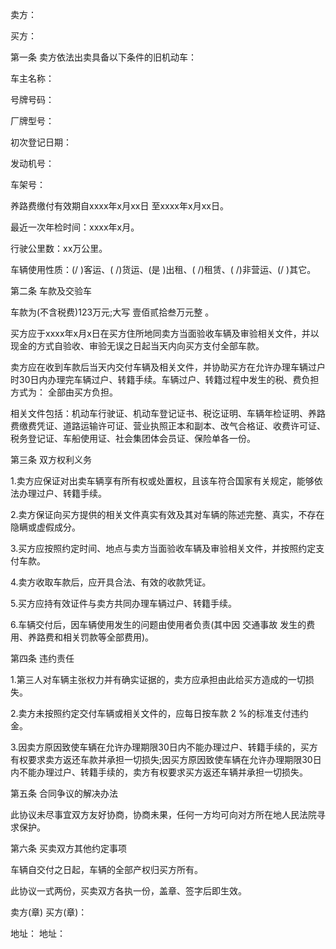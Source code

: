 
 


卖方：


买方：


第一条 卖方依法出卖具备以下条件的旧机动车：


车主名称：


号牌号码：


厂牌型号：


初次登记日期：


发动机号：


车架号：


养路费缴付有效期自xxxx年x月xx日 至xxxx年x月xx日。


最近一次年检时间：xxxx年x月。


行驶公里数：xx万公里。


车辆使用性质：(/ )客运、( /)货运、(是 )出租、( /)租赁、( /)非营运、(/ )其它。


第二条 车款及交验车


车款为(不含税费)123万元;大写 壹佰贰拾叁万元整 。


买方应于xxxx年x月x日在买方住所地同卖方当面验收车辆及审验相关文件，并以现金的方式自验收、审验无误之日起当天内向买方支付全部车款。


卖方应在收到车款后当天内交付车辆及相关文件，并协助买方在允许办理车辆过户时30日内办理完车辆过户、转籍手续。车辆过户、转籍过程中发生的税、费负担方式为： 全部由买方负担。


相关文件包括：机动车行驶证、机动车登记证书、税讫证明、车辆年检证明、养路费缴费凭证、道路运输许可证、营业执照正本和副本、改气合格证、收费许可证、税务登记证、车船使用证、社会集团体会员证、保险单各一份。


第三条 双方权利义务


1.卖方应保证对出卖车辆享有所有权或处置权，且该车符合国家有关规定，能够依法办理过户、转籍手续。


2.卖方保证向买方提供的相关文件真实有效及其对车辆的陈述完整、真实，不存在隐瞒或虚假成分。


3.买方应按照约定时间、地点与卖方当面验收车辆及审验相关文件，并按照约定支付车款。


4.卖方收取车款后，应开具合法、有效的收款凭证。


5.买方应持有效证件与卖方共同办理车辆过户、转籍手续。


6.车辆交付后，因车辆使用发生的问题由使用者负责(其中因
交通事故
发生的费用、养路费和相关罚款等全部费用)。


第四条 违约责任


1.第三人对车辆主张权力并有确实证据的，卖方应承担由此给买方造成的一切损失。


2.卖方未按照约定交付车辆或相关文件的，应每日按车款 2 %的标准支付违约金。


3.因卖方原因致使车辆在允许办理期限30日内不能办理过户、转籍手续的，买方有权要求卖方返还车款并承担一切损失;因买方原因致使车辆在允许办理期限30日内不能办理过户、转籍手续的，卖方有权要求买方返还车辆并承担一切损失。


第五条 合同争议的解决办法


此协议未尽事宜双方友好协商，协商未果，任何一方均可向对方所在地人民法院寻求保护。


第六条 买卖双方其他约定事项


车辆自交付之日起，车辆的全部产权归买方所有。


此协议一式两份，买卖双方各执一份，盖章、签字后即生效。


卖方(章) 买方(章)：


地址： 地址：
 


 

 
 
 
 
 
  


  
 

  


  


  
 
 
 
 

